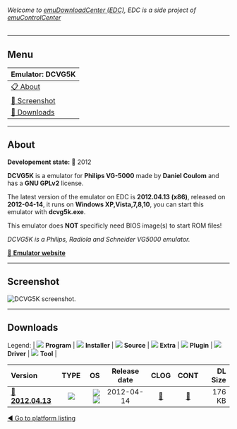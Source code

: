 ###### Welcome to [emuDownloadCenter (EDC)](https://github.com/PhoenixInteractiveNL/emuDownloadCenter/wiki/), EDC is a side project of [emuControlCenter](https://github.com/PhoenixInteractiveNL/emuControlCenter/wiki/)
***
## Menu
| **Emulator: DCVG5K** |
|:---------|
| [:clipboard: About](#about) |
| [:sunrise: Screenshot](#screenshot) |
| [:floppy_disk: Downloads](#downloads) |
***
## About
**Developement state:** :red_circle: 2012

**DCVG5K** is a emulator for **Philips VG-5000** made by **Daniel Coulom** and has a **GNU GPLv2** license.

The latest version of the emulator on EDC is **2012.04.13 (x86)**, released on **2012-04-14**, it runs on **Windows XP,Vista,7,8,10**, you can start this emulator with **dcvg5k.exe**.

This emulator does **NOT** specificly need BIOS image(s) to start ROM files!

_DCVG5K is a Philips, Radiola and Schneider VG5000 emulator._

[:link: **Emulator website**](http://dcvg5k.free.fr)
***
## Screenshot
![](https://raw.githubusercontent.com/PhoenixInteractiveNL/emuDownloadCenter/master/hooks/dcvg5k/emulator_screen_01.jpg "DCVG5K screenshot.")
***
## Downloads
Legend: | 
![](https://raw.githubusercontent.com/wiki/PhoenixInteractiveNL/emuDownloadCenter/images_misc/icon_program_24.png) **Program** | 
![](https://raw.githubusercontent.com/wiki/PhoenixInteractiveNL/emuDownloadCenter/images_misc/icon_installer_24.png) **Installer** | 
![](https://raw.githubusercontent.com/wiki/PhoenixInteractiveNL/emuDownloadCenter/images_misc/icon_source_code_24.png) **Source** | 
![](https://raw.githubusercontent.com/wiki/PhoenixInteractiveNL/emuDownloadCenter/images_misc/icon_extra_24.png) **Extra** | 
![](https://raw.githubusercontent.com/wiki/PhoenixInteractiveNL/emuDownloadCenter/images_misc/icon_plugin_24.png) **Plugin** | 
![](https://raw.githubusercontent.com/wiki/PhoenixInteractiveNL/emuDownloadCenter/images_misc/icon_driver_24.png) **Driver** | 
![](https://raw.githubusercontent.com/wiki/PhoenixInteractiveNL/emuDownloadCenter/images_misc/icon_tool_24.png) **Tool** | 
 
| Version | TYPE | OS | Release date | CLOG | CONT | DL Size |
|:--------|:----:|---:|:------------:|:----:|:----:|--------:|
| [:floppy_disk: **2012.04.13**](https://github.com/PhoenixInteractiveNL/edc-repo0005/raw/master/dcvg5k/2012.04.13.7z) | ![](https://raw.githubusercontent.com/wiki/PhoenixInteractiveNL/emuDownloadCenter/images_misc/icon_program_24.png) | ![](https://raw.githubusercontent.com/wiki/PhoenixInteractiveNL/emuDownloadCenter/images_misc/logo_windows_24.png)![](https://raw.githubusercontent.com/wiki/PhoenixInteractiveNL/emuDownloadCenter/images_misc/icon_32-bit_24.png) | 2012-04-14 | [:page_facing_up:](https://github.com/PhoenixInteractiveNL/edc-repo0005/blob/master/dcvg5k/2012.04.13_changelog.txt) | [:mag_right:](https://github.com/PhoenixInteractiveNL/edc-repo0005/blob/master/dcvg5k/2012.04.13_contents.txt) | 176 KB |

[:arrow_backward: Go to platform listing](https://github.com/PhoenixInteractiveNL/emuDownloadCenter/wiki/EDC-Platform-List)
